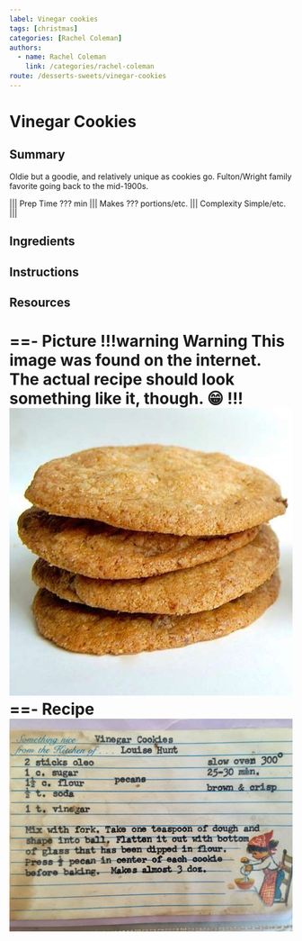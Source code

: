 ```yaml
---
label: Vinegar cookies
tags: [christmas]
categories: [Rachel Coleman]
authors:
  - name: Rachel Coleman
    link: /categories/rachel-coleman
route: /desserts-sweets/vinegar-cookies
---
```


# Vinegar Cookies
## Summary
Oldie but a goodie, and relatively unique as cookies go. Fulton/Wright family favorite going back to the mid-1900s.

||| Prep Time
??? min
||| Makes
??? portions/etc.
||| Complexity
Simple/etc.
|||

## Ingredients

## Instructions

## Resources
==- Picture
!!!warning Warning
This image was found on the internet. The actual recipe should look something like it, though. 😁
!!!
![](/static/banners/tmp/vinegar-cookies.jpg)
==- Recipe
![](/static/recipes/vinegar-cookies.jpg)
===
